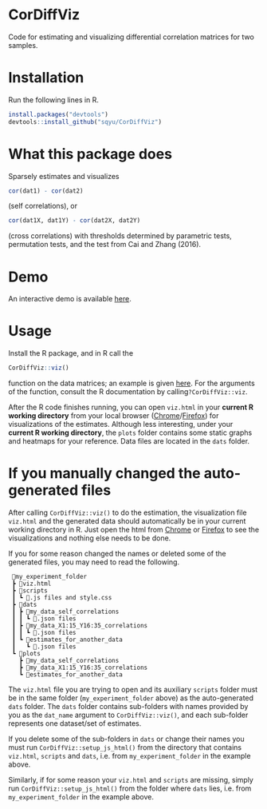 # CorDiffViz
Code for estimating and visualizing differential correlation matrices for two samples.

# Installation
Run the following lines in R.
```R
install.packages("devtools")
devtools::install_github("sqyu/CorDiffViz")
```

# What this package does
Sparsely estimates and visualizes
```R
cor(dat1) - cor(dat2)
```
(self correlations), or 
```R
cor(dat1X, dat1Y) - cor(dat2X, dat2Y)
```
(cross correlations) with thresholds determined by parametric tests, permutation tests, and the test from Cai and Zhang (2016).

# Demo
An interactive demo is available [here](https://l.etranger.me/cor4).

# Usage
Install the R package, and in R call the 
```R
CorDiffViz::viz()
```
function on the data matrices; an example is given [here](demo/demo.R). For the arguments of the function, consult the R documentation by calling```?CorDiffViz::viz```.

After the R code finishes running, you can open ```viz.html``` in your **current R working directory** from your local browser ([Chrome](https://www.google.com/chrome/)/[Firefox](https://www.mozilla.org/firefox/)) for visualizations of the estimates. Although less interesting, under your **current R working directory**, the ```plots``` folder contains some static graphs and heatmaps for your reference. Data files are located in the ```dats``` folder.

# If you manually changed the auto-generated files
After calling ```CorDiffViz::viz()``` to do the estimation, the visualization file ```viz.html``` and the generated data should automatically be in your current working directory in R. Just open the html from [Chrome](https://www.google.com/chrome/) or [Firefox](https://www.mozilla.org/firefox/) to see the visualizations and nothing else needs to be done. 

If you for some reason changed the names or deleted some of the generated files, you may need to read the following.
```
 📂my_experiment_folder
 ┣ 📜viz.html
 ┣ 📂scripts
 ┃ ┗ 📜.js files and style.css
 ┣ 📂dats
 ┃ ┣ 📂my_data_self_correlations
 ┃ ┃ ┗ 📜.json files
 ┃ ┣ 📂my_data_X1:15_Y16:35_correlations
 ┃ ┃ ┗ 📜.json files
 ┃ ┗ 📂estimates_for_another_data
 ┃   ┗ 📜.json files
 ┗ 📂plots
   ┣ 📂my_data_self_correlations
   ┣ 📂my_data_X1:15_Y16:35_correlations
   ┗ 📂estimates_for_another_data
```

The ```viz.html``` file you are trying to open and its auxiliary ```scripts``` folder must be in the same folder (```my_experiment_folder``` above) as the auto-generated ```dats``` folder. The ```dats``` folder contains sub-folders with names provided by you as the ```dat_name``` argument to ```CorDiffViz::viz()```, and each sub-folder represents one dataset/set of estimates. 

If you delete some of the sub-folders in ```dats``` or change their names you must run ```CorDiffViz::setup_js_html()``` from the directory that contains ```viz.html```, ```scripts``` and ```dats```, i.e. from ```my_experiment_folder``` in the example above.

Similarly, if for some reason your ```viz.html``` and ```scripts``` are missing, simply run ```CorDiffViz::setup_js_html()``` from the folder where ```dats``` lies, i.e. from ```my_experiment_folder``` in the example above.
